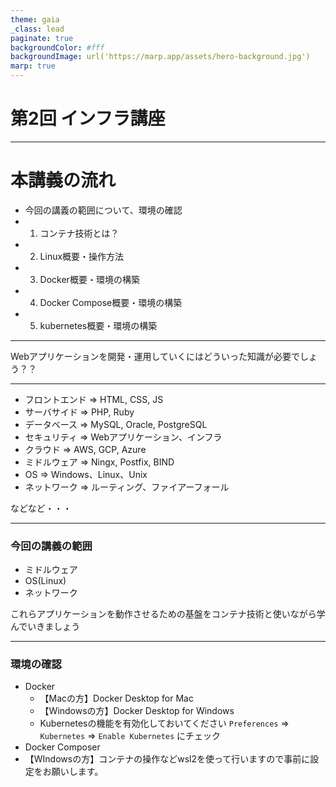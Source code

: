```yaml
---
theme: gaia
_class: lead
paginate: true
backgroundColor: #fff
backgroundImage: url('https://marp.app/assets/hero-background.jpg')
marp: true
---
```


# 第2回 インフラ講座

---

# 本講義の流れ
* 今回の講義の範囲について、環境の確認
* 1. コンテナ技術とは？
* 2. Linux概要・操作方法
* 3. Docker概要・環境の構築
* 4. Docker Compose概要・環境の構築
* 5. kubernetes概要・環境の構築

---

Webアプリケーションを開発・運用していくにはどういった知識が必要でしょう？？

---

* フロントエンド => HTML, CSS, JS
* サーバサイド => PHP, Ruby
* データベース => MySQL, Oracle, PostgreSQL
* セキュリティ => Webアプリケーション、インフラ
* クラウド => AWS, GCP, Azure
* ミドルウェア => Ningx, Postfix, BIND
* OS => Windows、Linux、Unix
* ネットワーク => ルーティング、ファイアーフォール

などなど・・・

---

### 今回の講義の範囲

* ミドルウェア
* OS(Linux)
* ネットワーク

これらアプリケーションを動作させるための基盤をコンテナ技術と使いながら学んでいきましょう

---

### 環境の確認

* Docker
  * 【Macの方】Docker Desktop for Mac
  * 【Windowsの方】Docker Desktop for Windows
  * Kubernetesの機能を有効化しておいてください `Preferences` => `Kubernetes` => `Enable Kubernetes` にチェック
* Docker Composer
* 【WIndowsの方】コンテナの操作などwsl2を使って行いますので事前に設定をお願いします。
